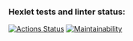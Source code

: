 ### Hexlet tests and linter status:
[![Actions Status](https://github.com/CfyRJ/python-project-50/workflows/hexlet-check/badge.svg)](https://github.com/CfyRJ/python-project-50/actions)
[![Maintainability](https://api.codeclimate.com/v1/badges/d6ebd2ae6b18ae3fd68d/maintainability)](https://codeclimate.com/github/CfyRJ/python-project-50/maintainability)